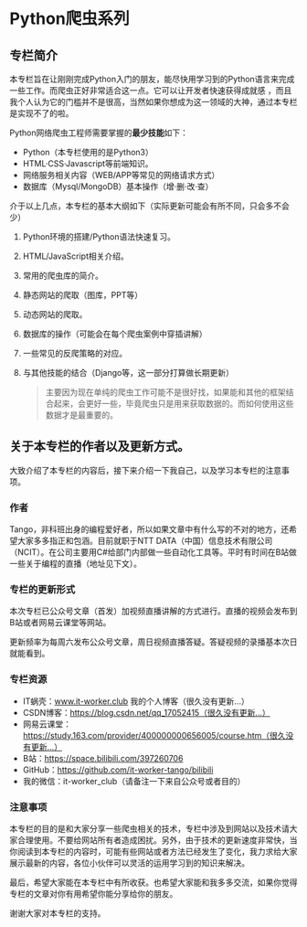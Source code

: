 # Python爬虫系列

## 专栏简介

本专栏旨在让刚刚完成Python入门的朋友，能尽快用学习到的Python语言来完成一些工作。而爬虫正好非常适合这一点。它可以让开发者快速获得成就感 ，而且我个人认为它的门槛并不是很高，当然如果你想成为这一领域的大神，通过本专栏是实现不了的啦。

Python网络爬虫工程师需要掌握的**最少技能**如下：

- Python（本专栏使用的是Python3）
- HTML·CSS·Javascript等前端知识。
- 网络服务相关内容（WEB/APP等常见的网络请求方式）
- 数据库（Mysql/MongoDB）基本操作（增·删·改·查）

介于以上几点，本专栏的基本大纲如下（实际更新可能会有所不同，只会多不会少）

1. Python环境的搭建/Python语法快速复习。

2. HTML/JavaScript相关介绍。

3. 常用的爬虫库的简介。

4. 静态网站的爬取（图库，PPT等）

5. 动态网站的爬取。

6. 数据库的操作（可能会在每个爬虫案例中穿插讲解）

7. 一些常见的反爬策略的对应。

8. 与其他技能的结合（Django等，这一部分打算做长期更新）

   > 主要因为现在单纯的爬虫工作可能不是很好找，如果能和其他的框架结合起来，会更好一些，毕竟爬虫只是用来获取数据的。而如何使用这些数据才是最重要的。

## 关于本专栏的作者以及更新方式。

大致介绍了本专栏的内容后，接下来介绍一下我自己，以及学习本专栏的注意事项。

### 作者

Tango，非科班出身的编程爱好者，所以如果文章中有什么写的不对的地方，还希望大家多多指正和包涵。目前就职于NTT DATA（中国）信息技术有限公司（NCIT）。在公司主要用C#给部门内部做一些自动化工具等。平时有时间在B站做一些关于编程的直播（地址见下文）。

### 专栏的更新形式

本次专栏已公众号文章（首发）加视频直播讲解的方式进行。直播的视频会发布到B站或者网易云课堂等网站。

更新频率为每周六发布公众号文章，周日视频直播答疑。答疑视频的录播基本次日就能看到。

### 专栏资源

- IT蜗壳：www.it-worker.club 我的个人博客（很久没有更新...）
- CSDN博客：https://blog.csdn.net/qq_17052415（很久没有更新...）
- 网易云课堂：https://study.163.com/provider/400000000656005/course.htm（很久没有更新...）
- B站：https://space.bilibili.com/397260706
- GitHub：https://github.com/it-worker-tango/bilibili
- 我的微信：it-worker_club（请备注一下来自公众号或者目的）

### 注意事项

本专栏的目的是和大家分享一些爬虫相关的技术，专栏中涉及到网站以及技术请大家合理使用。不要给网站所有者造成困扰。另外，由于技术的更新速度非常快，当你阅读到本专栏的内容时，可能有些网站或者方法已经发生了变化，我力求给大家展示最新的内容，各位小伙伴可以灵活的运用学习到的知识来解决。

最后，希望大家能在本专栏中有所收获。也希望大家能和我多多交流，如果你觉得专栏的文章对你有用希望你能分享给你的朋友。

谢谢大家对本专栏的支持。





